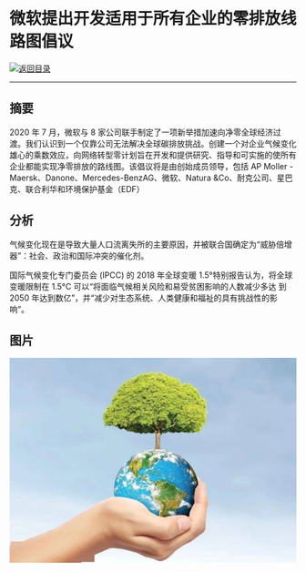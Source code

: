 # 微软提出开发适用于所有企业的零排放线路图倡议

[![返回目录](http://img.shields.io/badge/点击-返回目录-875A7B.svg?style=flat&colorA=8F8F8F)](/)

----------

## 摘要

2020 年 7 月，微软与 8 家公司联手制定了一项新举措加速向净零全球经济过渡。我们认识到一个仅靠公司无法解决全球碳排放挑战。创建一个对企业气候变化雄心的乘数效应，向网络转型零计划旨在开发和提供研究、指导和可实施的使所有企业都能实现净零排放的路线图。该倡议将是由创始成员领导，包括 AP Moller - Maersk、Danone、Mercedes-BenzAG、微软、Natura &Co、耐克公司、星巴克、联合利华和环境保护基金（EDF）


## 分析

气候变化现在是导致大量人口流离失所的主要原因，并被联合国确定为“威胁倍增器”：社会、政治和国际冲突的催化剂。

国际气候变化专门委员会 (IPCC) 的 2018 年全球变暖 1.5°特别报告认为，将全球变暖限制在 1.5°C 可以“将面临气候相关风险和易受贫困影响的人数减少多达 到 2050 年达到数亿”，并“减少对生态系统、人类健康和福祉的具有挑战性的影响”。


## 图片

![图片](13.1.1.jpg)

